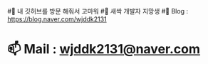 #👋 내 깃허브를 방문 해줘서 고마워
#🌱 새싹 개발자 지망생 
#💬 Blog : https://blog.naver.com/wjddk2131
# 📫 Mail : wjddk2131@naver.com

<!--
**wjddk307/wjddk307** is a ✨ _special_ ✨ repository because its `README.md` (this file) appears on your GitHub profile.

Here are some ideas to get you started:

- 🔭 I’m currently working on ...
- 🌱 I’m currently learning ...
- 👯 I’m looking to collaborate on ...
- 🤔 I’m looking for help with ...
- 💬 Ask me about ...
- 📫 How to reach me: ...
- 😄 Pronouns: ...
- ⚡ Fun fact: ...
-->
